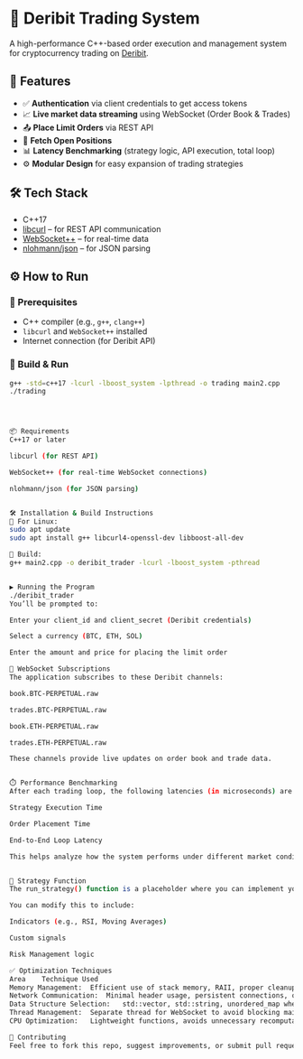 # 🚀 Deribit Trading System

A high-performance C++-based order execution and management system for cryptocurrency trading on [Deribit](https://www.deribit.com/).

## 📌 Features

- ✅ **Authentication** via client credentials to get access tokens
- 📈 **Live market data streaming** using WebSocket (Order Book & Trades)
- 📤 **Place Limit Orders** via REST API
- 📍 **Fetch Open Positions**
- 📊 **Latency Benchmarking** (strategy logic, API execution, total loop)
- ⚙️ **Modular Design** for easy expansion of trading strategies

## 🛠️ Tech Stack

- C++17
- [libcurl](https://curl.se/libcurl/) – for REST API communication
- [WebSocket++](https://github.com/zaphoyd/websocketpp) – for real-time data
- [nlohmann/json](https://github.com/nlohmann/json) – for JSON parsing

## ⚙️ How to Run

### 🧱 Prerequisites
- C++ compiler (e.g., `g++`, `clang++`)
- `libcurl` and `WebSocket++` installed
- Internet connection (for Deribit API)

### 🧪 Build & Run

```bash
g++ -std=c++17 -lcurl -lboost_system -lpthread -o trading main2.cpp
./trading




📦 Requirements
C++17 or later

libcurl (for REST API)

WebSocket++ (for real-time WebSocket connections)

nlohmann/json (for JSON parsing)


🛠️ Installation & Build Instructions
🐧 For Linux:
sudo apt update
sudo apt install g++ libcurl4-openssl-dev libboost-all-dev

🔨 Build:
g++ main2.cpp -o deribit_trader -lcurl -lboost_system -pthread


▶️ Running the Program
./deribit_trader
You’ll be prompted to:

Enter your client_id and client_secret (Deribit credentials)

Select a currency (BTC, ETH, SOL)

Enter the amount and price for placing the limit order

📡 WebSocket Subscriptions
The application subscribes to these Deribit channels:

book.BTC-PERPETUAL.raw

trades.BTC-PERPETUAL.raw

book.ETH-PERPETUAL.raw

trades.ETH-PERPETUAL.raw

These channels provide live updates on order book and trade data.


⏱️ Performance Benchmarking
After each trading loop, the following latencies (in microseconds) are printed:

Strategy Execution Time

Order Placement Time

End-to-End Loop Latency

This helps analyze how the system performs under different market conditions.


🧠 Strategy Function
The run_strategy() function is a placeholder where you can implement your own logic based on market data and risk analysis.

You can modify this to include:

Indicators (e.g., RSI, Moving Averages)

Custom signals

Risk Management logic

✅ Optimization Techniques
Area	Technique Used
Memory Management:	Efficient use of stack memory, RAII, proper cleanup via curl_easy_cleanup()
Network Communication:	Minimal header usage, persistent connections, optimized POST fields
Data Structure Selection:	std::vector, std::string, unordered_map where needed
Thread Management:	Separate thread for WebSocket to avoid blocking main loop
CPU Optimization:	Lightweight functions, avoids unnecessary recomputations

🤝 Contributing
Feel free to fork this repo, suggest improvements, or submit pull requests!
